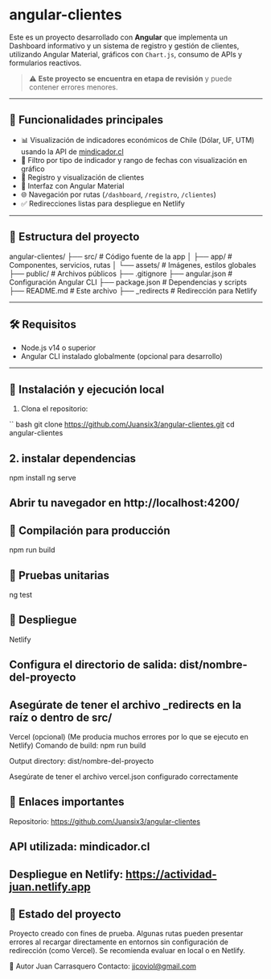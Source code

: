 # angular-clientes

Este es un proyecto desarrollado con **Angular** que implementa un Dashboard informativo y un sistema de registro y gestión de clientes, utilizando Angular Material, gráficos con `Chart.js`, consumo de APIs y formularios reactivos.

> ⚠️ **Este proyecto se encuentra en etapa de revisión** y puede contener errores menores.

---

## 🚀 Funcionalidades principales

- 📊 Visualización de indicadores económicos de Chile (Dólar, UF, UTM) usando la API de [mindicador.cl](https://mindicador.cl)
- 📅 Filtro por tipo de indicador y rango de fechas con visualización en gráfico
- 🧾 Registro y visualización de clientes
- 🎨 Interfaz con Angular Material
- 🌐 Navegación por rutas (`/dashboard`, `/registro`, `/clientes`)
- ✅ Redirecciones listas para despliegue en Netlify

---

## 📁 Estructura del proyecto
angular-clientes/ ├── src/ # Código fuente de la app │ ├── app/ # Componentes, servicios, rutas │ └── assets/ # Imágenes, estilos globales ├── public/ # Archivos públicos ├── .gitignore ├── angular.json # Configuración Angular CLI ├── package.json # Dependencias y scripts ├── README.md # Este archivo ├── _redirects # Redirección para Netlify 

---

## 🛠️ Requisitos

- Node.js v14 o superior
- Angular CLI instalado globalmente (opcional para desarrollo)

---

## 🧪 Instalación y ejecución local

1. Clona el repositorio:

`` bash
git clone https://github.com/Juansix3/angular-clientes.git
cd angular-clientes

## 2. instalar dependencias 

npm install
ng serve

## Abrir tu navegador en http://localhost:4200/

## 🧱 Compilación para producción
npm run build

## 🧪 Pruebas unitarias
ng test

## 🔗 Despliegue
Netlify
## Configura el directorio de salida: dist/nombre-del-proyecto

## Asegúrate de tener el archivo _redirects en la raíz o dentro de src/

Vercel (opcional) (Me producia muchos errores por lo que se ejecuto en Netlify)
Comando de build: npm run build

Output directory: dist/nombre-del-proyecto

Asegúrate de tener el archivo vercel.json configurado correctamente

## 📎 Enlaces importantes
Repositorio: https://github.com/Juansix3/angular-clientes

## API utilizada: mindicador.cl

## Despliegue en Netlify: https://actividad-juan.netlify.app

## 📝 Estado del proyecto

Proyecto creado con fines de prueba. Algunas rutas pueden presentar errores al recargar directamente en entornos sin configuración de redirección (como Vercel). Se recomienda evaluar en local o en Netlify.

📧 Autor
Juan Carrasquero
Contacto: jjcoviol@gmail.com
